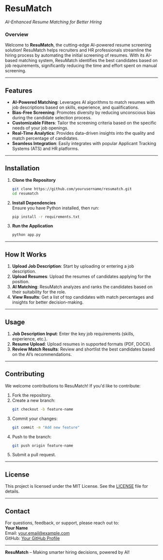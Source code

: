 # **ResuMatch**  
*AI-Enhanced Resume Matching for Better Hiring*

### **Overview**  
Welcome to **ResuMatch**, the cutting-edge AI-powered resume screening solution! ResuMatch helps recruiters and HR professionals streamline the hiring process by automating the initial screening of resumes. With its AI-based matching system, ResuMatch identifies the best candidates based on job requirements, significantly reducing the time and effort spent on manual screening.

---

## **Features**  
- **AI-Powered Matching**: Leverages AI algorithms to match resumes with job descriptions based on skills, experience, and qualifications.
- **Bias-Free Screening**: Promotes diversity by reducing unconscious bias during the candidate selection process.
- **Customizable Filters**: Tailor the screening criteria based on the specific needs of your job openings.
- **Real-Time Analytics**: Provides data-driven insights into the quality and match percentage of candidates.
- **Seamless Integration**: Easily integrates with popular Applicant Tracking Systems (ATS) and HR platforms.

---

## **Installation**

1. **Clone the Repository**  
   ```bash
   git clone https://github.com/yourusername/resumatch.git
   cd resumatch
   ```

2. **Install Dependencies**  
   Ensure you have Python installed, then run:
   ```bash
   pip install -r requirements.txt
   ```

3. **Run the Application**  
   ```bash
   python app.py
   ```

---

## **How It Works**

1. **Upload Job Description**: Start by uploading or entering a job description.
2. **Upload Resumes**: Upload the resumes of candidates applying for the position.
3. **AI Matching**: ResuMatch analyzes and ranks the candidates based on their suitability for the role.
4. **View Results**: Get a list of top candidates with match percentages and insights for better decision-making.

---

## **Usage**

1. **Job Description Input**: Enter the key job requirements (skills, experience, etc.).
2. **Resume Upload**: Upload resumes in supported formats (PDF, DOCX).
3. **Review Match Results**: Review and shortlist the best candidates based on the AI’s recommendations.

---

## **Contributing**

We welcome contributions to ResuMatch! If you'd like to contribute:
1. Fork the repository.
2. Create a new branch:  
   ```bash
   git checkout -b feature-name
   ```
3. Commit your changes:  
   ```bash
   git commit -m "Add new feature"
   ```
4. Push to the branch:  
   ```bash
   git push origin feature-name
   ```
5. Submit a pull request.

---

## **License**

This project is licensed under the MIT License. See the [LICENSE](LICENSE) file for details.

---

## **Contact**

For questions, feedback, or support, please reach out to:  
**Your Name**  
Email: your.email@example.com  
GitHub: [Your GitHub Profile](https://github.com/yourusername)

---

**ResuMatch** – Making smarter hiring decisions, powered by AI!
